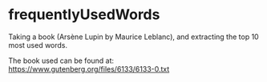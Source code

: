 # frequentlyUsedWords
Taking a book (Arsène Lupin by Maurice Leblanc), and extracting the top 10 most used words. 

The book used can be found at: https://www.gutenberg.org/files/6133/6133-0.txt
